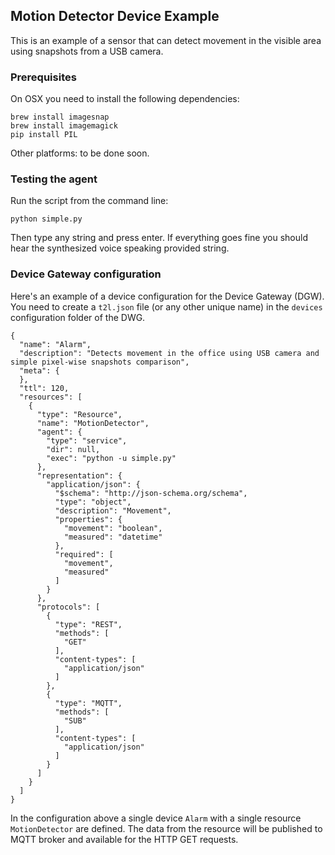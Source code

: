 ## Motion Detector Device Example

This is an example of a sensor that can detect movement in the visible area using snapshots from a USB camera.


### Prerequisites

On OSX you need to install the following dependencies:

    brew install imagesnap
    brew install imagemagick
    pip install PIL

Other platforms: to be done soon.


### Testing the agent

Run the script from the command line:

    python simple.py

Then type any string and press enter. If everything goes fine you should hear the synthesized voice speaking provided string.


### Device Gateway configuration

Here's an example of a device configuration for the Device Gateway (DGW). You need to create a `t2l.json` file (or any other unique name) in the `devices` configuration folder of the DWG.

    {
      "name": "Alarm",
      "description": "Detects movement in the office using USB camera and simple pixel-wise snapshots comparison",
      "meta": {
      },
      "ttl": 120,
      "resources": [
        {
          "type": "Resource",
          "name": "MotionDetector",
          "agent": {
            "type": "service",
            "dir": null,
            "exec": "python -u simple.py"
          },
          "representation": {
            "application/json": {
              "$schema": "http://json-schema.org/schema",
              "type": "object",
              "description": "Movement",
              "properties": {
                "movement": "boolean",
                "measured": "datetime"
              },
              "required": [
                "movement",
                "measured"
              ]
            }
          },
          "protocols": [
            {
              "type": "REST",
              "methods": [
                "GET"
              ],
              "content-types": [
                "application/json"
              ]
            },
            {
              "type": "MQTT",
              "methods": [
                "SUB"
              ],
              "content-types": [
                "application/json"
              ]
            }
          ]
        }
      ]
    }

In the configuration above a single device `Alarm` with a single resource `MotionDetector` are defined. The data from the resource will be published to MQTT broker and available for the HTTP GET requests.
